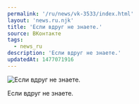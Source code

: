 ```yaml
---
permalink: '/ru/news/vk-3533/index.html'
layout: 'news.ru.njk'
title: 'Если вдруг не знаете.'
source: ВКонтакте
tags:
  - news_ru
description: 'Если вдруг не знаете.'
updatedAt: 1477071916
---
```

![Если вдруг не знаете.](https://sun9-29.userapi.com/impf/c636829/v636829484/345da/pz6oLbGOHZI.jpg?size=1150x950&quality=96&proxy=1&sign=8ac8fa560560dd2608161551655cc237&c_uniq_tag=vHB-rdNmu9PAYnorZsVpeeYyBvPGaEttsSX3rEpnt9M&type=album)

Если вдруг не знаете.
